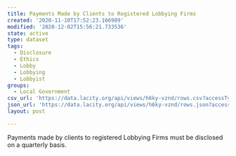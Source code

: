 ```yaml
---
title: Payments Made by Clients to Registered Lobbying Firms
created: '2020-11-10T17:52:23.166989'
modified: '2020-12-02T15:56:21.733536'
state: active
type: dataset
tags:
  - Disclosure
  - Ethics
  - Lobby
  - Lobbying
  - Lobbyist
groups:
  - Local Government
csv_url: 'https://data.lacity.org/api/views/h6ky-vznd/rows.csv?accessType=DOWNLOAD'
json_url: 'https://data.lacity.org/api/views/h6ky-vznd/rows.json?accessType=DOWNLOAD'
layout: post

---
```

Payments made by clients to registered Lobbying Firms must be disclosed on a quarterly basis.
